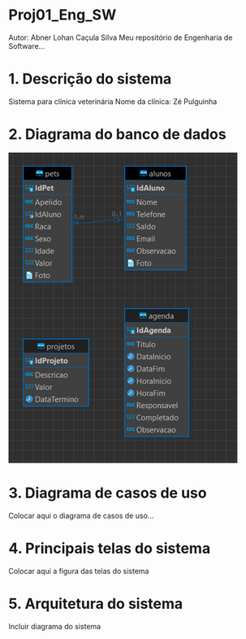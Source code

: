 # Proj01_Eng_SW

Autor: Abner Lohan Caçula Silva
Meu repositório de Engenharia de Software...

# 1. Descrição do sistema

Sistema para clínica veterinária
Nome da clínica: Zé Pulguinha

# 2. Diagrama do banco de dados

![imagem de exemplo](https://github.com/AbnerLohan/Abner_Lohan_projeto01_engsw/blob/main/imagens/imagem_teste.png?raw=true)

# 3. Diagrama de casos de uso

Colocar aqui o diagrama de casos de uso...
![]()

# 4. Principais telas do sistema

Colocar aqui a figura das telas do sistema
![]()

# 5. Arquitetura do sistema

Incluir diagrama do sistema
![]()
